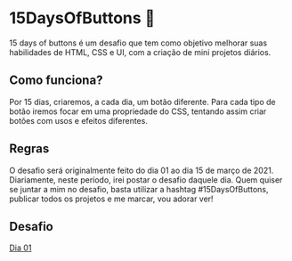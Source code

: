 # 15DaysOfButtons 🚀

15 days of buttons é um desafio que tem como objetivo melhorar suas habilidades de HTML, CSS e UI, com a criação de mini projetos diários.

## Como funciona?

Por 15 dias, criaremos, a cada dia, um botão diferente. Para cada tipo de botão iremos focar em uma propriedade do CSS, tentando assim criar botões com usos e efeitos diferentes.

## Regras

O desafio será originalmente feito do dia 01 ao dia 15 de março de 2021. Diariamente, neste período, irei postar o desafio daquele dia. 
Quem quiser se juntar a mim no desafio, basta utilizar a hashtag #15DaysOfButtons, publicar todos os projetos e me marcar, vou adorar ver!


## Desafio

[Dia 01](https://github.com/juligaioso/15DaysOfButtons/tree/main/Desafio/Dia%2001)
